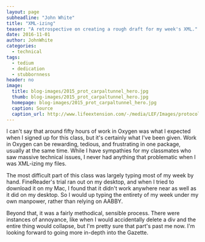 ```yaml
---
layout: page
subheadline: "John White"
title: "XML-izing"
teaser: "A retrospective on creating a rough draft for my week's XML."
date: 2016-11-01
author: JohnWhite
categories:
  - technical
tags:
  - tedium
  - dedication
  - stubbornness
header: no
image:
  title: blog-images/2015_prot_carpaltunnel_hero.jpg
  thumb: blog-images/2015_prot_carpaltunnel_hero.jpg
  homepage: blog-images/2015_prot_carpaltunnel_hero.jpg
  caption: Source
  caption_url: http://www.lifeextension.com/-/media/LEF/Images/protocols/images/hero/2015_prot_carpaltunnel_hero.ashx?h=400&la=en&w=720&hash=67784FF1693C1D68B7A400A801CB55A317257A58
---
```

I can't say that around fifty hours of work in Oxygen was what I expected when I signed up for this class, but it's certainly what I've been given. Work in Oxygen can be rewarding, tedious, and frustrating in one package, usually at the same time. While I have sympathies for my classmates who saw massive technical issues, I never
had anything that problematic when I was XML-izing my files.

The most difficult part of this class was largely typing most of my week by hand. FineReader's trial ran out on my desktop, and when I tried to download it on my Mac, I found that it didn't work anywhere near as well as it did on my desktop. So I would up typing the entirety of my week under my own manpower, rather than relying on AABBY.

Beyond that, it was a fairly methodical, sensible process. There were instances of annoyance, like when I would accidentally delete a div and the entire thing would collapse, but I'm pretty sure that part's past me now. I'm looking forward to going more in-depth into the Gazette.
